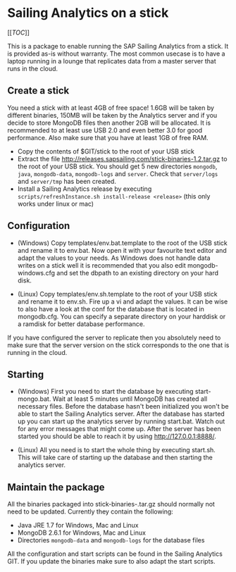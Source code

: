 # Sailing Analytics on a stick

[[_TOC_]]

This is a package to enable running the SAP Sailing Analytics from a stick.
It is provided as-is without warranty. The most common usecase is to have a laptop 
running in a lounge that replicates data from a master server that runs in the cloud.

## Create a stick

You need a stick with at least 4GB of free space! 1.6GB will be taken by different binaries, 150MB will be taken by the Analytics server and if you decide to store MongoDB files then another 2GB will be allocated. It is recommended to at least use USB 2.0 and even better 3.0 for good performance. Also make sure that you have at least 1GB of free RAM.

- Copy the contents of $GIT/stick to the root of your USB stick
- Extract the file http://releases.sapsailing.com/stick-binaries-1.2.tar.gz to the root of your USB stick. You should get 5 new directories `mongodb`, `java`, `mongodb-data`, `mongodb-logs` and `server`. Check that `server/logs` and `server/tmp` has been created.
- Install a Sailing Analytics release by executing `scripts/refreshInstance.sh install-release <release>` (this only works under linux or mac)

## Configuration

- (Windows) Copy templates/env.bat.template to the root of the USB stick and rename it to
env.bat. Now open it with your favourite text editor and adapt the values to your needs.
As Windows does not handle data writes on a stick well it is recommended that you also
edit mongodb-windows.cfg and set the dbpath to an existing directory on your hard disk.

- (Linux) Copy templates/env.sh.template to the root of your USB stick and rename it to
env.sh. Fire up a vi and adapt the values. It can be wise to also have a look at the conf
for the database that is located in mongodb.cfg. You can specify a separate directory
on your harddisk or a ramdisk for better database performance.

If you have configured the server to replicate then you absolutely need to make sure
that the server version on the stick corresponds to the one that is running in the cloud.

## Starting

- (Windows) First you need to start the database by executing start-mongo.bat. Wait at least
5 minutes until MongoDB has created all necessary files. Before the database hasn't been
initialized you won't be able to start the Sailing Analytics server. After the database
has started up you can start up the analytics server by running start.bat. Watch out for any 
error messages that might come up. After the server has been started you should be able to
reach it by using http://127.0.0.1:8888/.

- (Linux) All you need is to start the whole thing by executing start.sh. This will take care
of starting up the database and then starting the analytics server.

## Maintain the package

All the binaries packaged into stick-binaries-<version>.tar.gz should normally not need to be updated. Currently they contain the following:

- Java JRE 1.7 for Windows, Mac and Linux
- MongoDB 2.6.1 for Windows, Mac and Linux
- Directories `mongodb-data` and `mongodb-logs` for the database files

All the configuration and start scripts can be found in the Sailing Analytics GIT. If you update the binaries make sure to also adapt the start scripts.